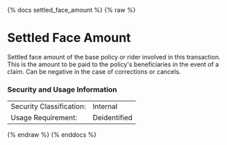 {% docs settled_face_amount %}
{% raw %}

# Settled Face Amount
Settled face amount of the base policy or rider involved in this transaction.  This is the amount to be paid to the policy's beneficiaries in the event of a claim.  Can be negative in the case of corrections or cancels.


### Security and Usage Information
|     |     |
| --- | --- |
|Security Classification:  |Internal|
|Usage Requirement:        |Deidentified|

{% endraw %}
{% enddocs %}
